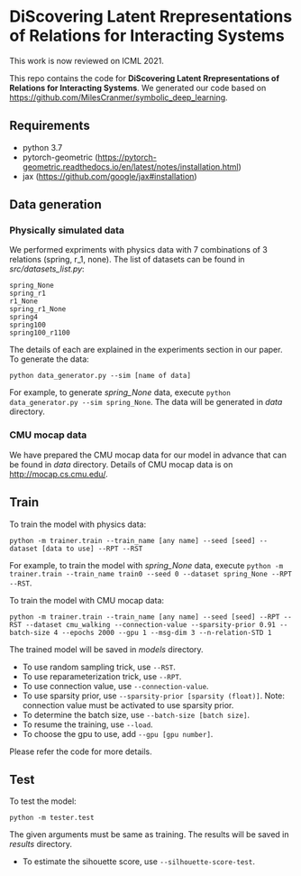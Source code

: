 # DiScovering Latent Rrepresentations of Relations for Interacting Systems

This work is now reviewed on ICML 2021. 

This repo contains the code for **DiScovering Latent Rrepresentations of Relations for Interacting Systems**. We generated our code based on https://github.com/MilesCranmer/symbolic_deep_learning. 

## Requirements
* python 3.7
* pytorch-geometric (https://pytorch-geometric.readthedocs.io/en/latest/notes/installation.html)
* jax (https://github.com/google/jax#installation)

## Data generation
### Physically simulated data
We performed expriments with physics data with 7 combinations of 3 relations (spring, r_1, none). The list of datasets can be found in *src/datasets_list.py*:

```
spring_None
spring_r1
r1_None
spring_r1_None
spring4
spring100
spring100_r1100
```

The details of each are explained in the experiments section in our paper. To generate the data:

```
python data_generator.py --sim [name of data]
```

For example, to generate *spring_None* data, execute ```python data_generator.py --sim spring_None```. The data will be generated in *data* directory.

### CMU mocap data
We have prepared the CMU mocap data for our model in advance that can be found in *data* directory. Details of CMU mocap data is on http://mocap.cs.cmu.edu/.

## Train
To train the model with physics data:

```
python -m trainer.train --train_name [any name] --seed [seed] --dataset [data to use] --RPT --RST
```

For example, to train the model with *spring_None* data, execute ```python -m trainer.train --train_name train0 --seed 0 --dataset spring_None --RPT --RST```.

To train the model with CMU mocap data:

```
python -m trainer.train --train_name [any name] --seed [seed] --RPT --RST --dataset cmu_walking --connection-value --sparsity-prior 0.91 --batch-size 4 --epochs 2000 --gpu 1 --msg-dim 3 --n-relation-STD 1
```

The trained model will be saved in *models* directory.

* To use random sampling trick, use ```--RST```.
* To use reparameterization trick, use ```--RPT```.
* To use connection value, use ```--connection-value```.
* To use sparsity prior, use ```--sparsity-prior [sparsity (float)]```. Note: connection value must be activated to use sparsity prior.
* To determine the batch size, use ```--batch-size [batch size]```.
* To resume the training, use ```--load```.
* To choose the gpu to use, add ```--gpu [gpu number]```.

Please refer the code for more details.

## Test
To test the model:

```
python -m tester.test
```

The given arguments must be same as training. The results will be saved in *results* directory.

* To estimate the sihouette score, use ```--silhouette-score-test```.